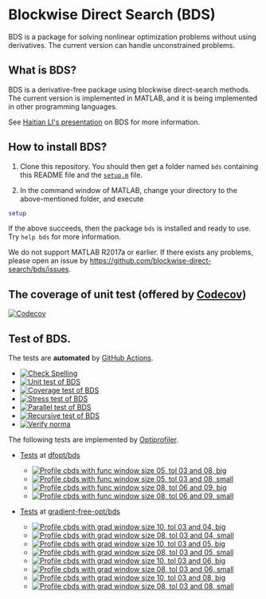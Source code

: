 # Blockwise Direct Search (BDS)

BDS is a package for solving nonlinear optimization problems without using derivatives. The current version can handle unconstrained problems. 

## What is BDS?

BDS is a derivative-free package using blockwise direct-search methods. The current version is implemented in MATLAB, and it is being implemented in other programming languages.

See [Haitian LI's presentation](https://lht97.github.io/documents/DFOS2024.pdf) on BDS for more information.

## How to install BDS?

1. Clone this repository. You should then get a folder named `bds` containing this README file and the
[`setup.m`](https://github.com/blockwise-direct-search/bds/blob/main/setup.m) file.

2. In the command window of MATLAB, change your directory to the above-mentioned folder, and execute

```matlab
setup
```

If the above succeeds, then the package `bds` is installed and ready to use. Try `help bds` for more information.

We do not support MATLAB R2017a or earlier. If there exists any problems, please open an issue by
https://github.com/blockwise-direct-search/bds/issues.

## The coverage of unit test (offered by [Codecov](https://about.codecov.io/))

[![Codecov](https://img.shields.io/codecov/c/github/blockwise-direct-search/bds?style=for-the-badge&logo=codecov)](https://app.codecov.io/github/blockwise-direct-search/bds)

## Test of BDS.
The tests are **automated** by [GitHub Actions](https://docs.github.com/en/actions).
- [![Check Spelling](https://github.com/blockwise-direct-search/bds/actions/workflows/spelling.yml/badge.svg)](https://github.com/blockwise-direct-search/bds/actions/workflows/spelling.yml)
- [![Unit test of BDS](https://github.com/blockwise-direct-search/bds/actions/workflows/unit_test.yml/badge.svg)](https://github.com/blockwise-direct-search/bds/actions/workflows/unit_test.yml)
- [![Coverage test of BDS](https://github.com/blockwise-direct-search/bds/actions/workflows/unit_test_coverage.yml/badge.svg)](https://github.com/blockwise-direct-search/bds/actions/workflows/unit_test_coverage.yml)
- [![Stress test of BDS](https://github.com/blockwise-direct-search/bds/actions/workflows/stress_test.yml/badge.svg)](https://github.com/blockwise-direct-search/bds/actions/workflows/stress_test.yml)
- [![Parallel test of BDS](https://github.com/blockwise-direct-search/bds/actions/workflows/parallel_test.yml/badge.svg)](https://github.com/blockwise-direct-search/bds/actions/workflows/parallel_test.yml)
- [![Recursive test of BDS](https://github.com/blockwise-direct-search/bds/actions/workflows/recursive_test.yml/badge.svg)](https://github.com/blockwise-direct-search/bds/actions/workflows/recursive_test.yml)
- [![Verify norma](https://github.com/zeroth-order-optimization/bds/actions/workflows/verify_norma.yml/badge.svg)](https://github.com/zeroth-order-optimization/bds/actions/workflows/verify_norma.yml)

The following tests are implemented by [Optiprofiler](https://github.com/optiprofiler/optiprofiler).
  
- [Tests](https://github.com/dfopt/bds/actions) at [dfopt/bds](https://github.com/dfopt/bds)

    - [![Profile cbds with func window size 05, tol 03 and 08, big](https://github.com/dfopt/bds/actions/workflows/profile_cbds_func_window_size_05_tol_03_08_big.yml/badge.svg)](https://github.com/dfopt/bds/actions/workflows/profile_cbds_func_window_size_05_tol_03_08_big.yml)
    - [![Profile cbds with func window size 05, tol 03 and 08, small](https://github.com/dfopt/bds/actions/workflows/profile_cbds_func_window_size_05_tol_03_08_small.yml/badge.svg)](https://github.com/dfopt/bds/actions/workflows/profile_cbds_func_window_size_05_tol_03_08_small.yml)
    - [![Profile cbds with func window size 08, tol 06 and 09, big](https://github.com/dfopt/bds/actions/workflows/profile_cbds_func_window_size_08_tol_06_09_big.yml/badge.svg)](https://github.com/dfopt/bds/actions/workflows/profile_cbds_func_window_size_08_tol_06_09_big.yml)
    - [![Profile cbds with func window size 08, tol 06 and 09, small](https://github.com/dfopt/bds/actions/workflows/profile_cbds_func_window_size_08_tol_06_09_small.yml/badge.svg)](https://github.com/dfopt/bds/actions/workflows/profile_cbds_func_window_size_08_tol_06_09_small.yml)

- [Tests](https://github.com/gradient-free-opt/bds/actions) at [gradient-free-opt/bds](https://github.com/gradient-free-opt/bds)

    - [![Profile cbds with grad window size 10, tol 03 and 04, big](https://github.com/gradient-free-opt/bds/actions/workflows/profile_cbds_grad_window_size_10_tol_03_04_big.yml/badge.svg)](https://github.com/gradient-free-opt/bds/actions/workflows/profile_cbds_grad_window_size_10_tol_03_04_big.yml)
    - [![Profile cbds with grad window size 08, tol 03 and 04, small](https://github.com/gradient-free-opt/bds/actions/workflows/profile_cbds_grad_window_size_10_tol_03_04_small.yml/badge.svg)](https://github.com/gradient-free-opt/bds/actions/workflows/profile_cbds_grad_window_size_10_tol_03_04_small.yml)
    - [![Profile cbds with grad window size 10, tol 03 and 05, big](https://github.com/gradient-free-opt/bds/actions/workflows/profile_cbds_grad_window_size_10_tol_03_05_big.yml/badge.svg)](https://github.com/gradient-free-opt/bds/actions/workflows/profile_cbds_grad_window_size_10_tol_03_05_big.yml)
    - [![Profile cbds with grad window size 08, tol 03 and 05, small](https://github.com/gradient-free-opt/bds/actions/workflows/profile_cbds_grad_window_size_10_tol_03_05_small.yml/badge.svg)](https://github.com/gradient-free-opt/bds/actions/workflows/profile_cbds_grad_window_size_10_tol_03_05_small.yml)
    - [![Profile cbds with grad window size 10, tol 03 and 06, big](https://github.com/gradient-free-opt/bds/actions/workflows/profile_cbds_grad_window_size_10_tol_03_06_big.yml/badge.svg)](https://github.com/gradient-free-opt/bds/actions/workflows/profile_cbds_grad_window_size_10_tol_03_06_big.yml)
    - [![Profile cbds with grad window size 08, tol 03 and 06, small](https://github.com/gradient-free-opt/bds/actions/workflows/profile_cbds_grad_window_size_10_tol_03_06_small.yml/badge.svg)](https://github.com/gradient-free-opt/bds/actions/workflows/profile_cbds_grad_window_size_10_tol_03_06_small.yml)
    - [![Profile cbds with grad window size 10, tol 03 and 08, big](https://github.com/gradient-free-opt/bds/actions/workflows/profile_cbds_grad_window_size_10_tol_03_08_big.yml/badge.svg)](https://github.com/gradient-free-opt/bds/actions/workflows/profile_cbds_grad_window_size_10_tol_03_08_big.yml)
    - [![Profile cbds with grad window size 08, tol 03 and 08, small](https://github.com/gradient-free-opt/bds/actions/workflows/profile_cbds_grad_window_size_10_tol_03_08_small.yml/badge.svg)](https://github.com/gradient-free-opt/bds/actions/workflows/profile_cbds_grad_window_size_10_tol_03_08_small.yml)